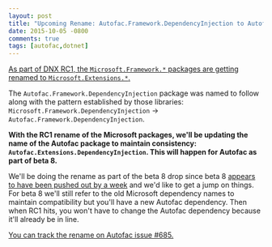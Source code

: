 ```yaml
---
layout: post
title: "Upcoming Rename: Autofac.Framework.DependencyInjection to Autofac.Extensions.DependencyInjection"
date: 2015-10-05 -0800
comments: true
tags: [autofac,dotnet]
---
```

[As part of DNX RC1, the `Microsoft.Framework.*` packages are getting renamed to `Microsoft.Extensions.*`.](https://github.com/aspnet/Announcements/issues/77)

The `Autofac.Framework.DependencyInjection` package was named to follow along with the pattern established by those libraries: `Microsoft.Framework.DependencyInjection` -> `Autofac.Framework.DependencyInjection`.

**With the RC1 rename of the Microsoft packages, we'll be updating the name of the Autofac package to maintain consistency: `Autofac.Extensions.DependencyInjection`. This will happen for Autofac as part of beta 8.**

We'll be doing the rename as part of the beta 8 drop since beta 8 [appears to have been pushed out by a week](https://twitter.com/DamianEdwards/status/650885772866772992) and we'd like to get a jump on things. For beta 8 we'll still refer to the old Microsoft dependency names to maintain compatibility but you'll have a new Autofac dependency. Then when RC1 hits, you won't have to change the Autofac dependency because it'll already be in line.

[You can track the rename on Autofac issue #685.](https://github.com/autofac/Autofac/issues/685)
